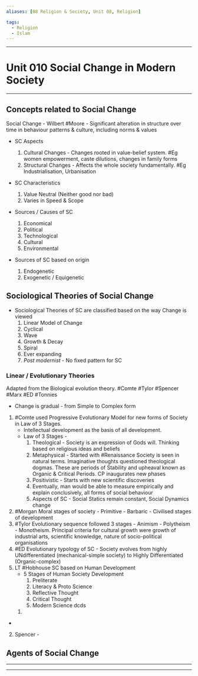 ```yaml
---
aliases: [08 Religion & Society, Unit 08, Religion]

tags:
  - Religion
  - Islam
---
```


***
# Unit 010 Social Change in Modern Society
***


## Concepts related to Social Change

Social Change - Wilbert #Moore - Significant alteration in structure over time in behaviour patterns & culture, including norms & values

- SC Aspects 
	1. Cultural Changes - Changes rooted in value-belief system. #Eg women empowerment, caste dilutions, changes in family forms
	2. Structural Changes - Affects the whole society fundamentally. #Eg Industrialisation, Urbanisation

- SC Characteristics
  1. Value Neutral (Neither good nor bad)
  2. Varies in Speed & Scope

- Sources / Causes of SC 
	1. Economical
	2. Political
	3. Technological
	4. Cultural
	5. Environmental

- Sources of SC based on origin 
	 1. Endogenetic
	 2. Exogenetic / Equigenetic





## Sociological Theories of Social Change

- Sociological Theories of SC are classified based on the way Change is viewed
	1. Linear Model of Change
	2. Cyclical
	3. Wave
	4. Growth & Decay
	5. Spiral
	6. Ever expanding
	7. *Post modernist* - No fixed pattern for SC

### Linear / Evolutionary Theories
Adapted from the Biological evolution theory. #Comte #Tylor #Spencer #Marx #ED #Tonnies
- Change is gradual - from Simple to Complex form

1. #Comte used Progressive Evolutionary Model for new forms of Society in Law of 3 Stages. 
	- Intellectual development as the basis of all development. 
	- Law of 3 Stages - 
	  1. Theological - Society is an expression of Gods will. Thinking based on religious ideas and beliefs
	  2. Metaphysical - Started with #Renaissance Society is seen in natural terms. Imaginative thoughts questioned theological dogmas. These are periods of Stability and upheaval known as Organic & Critical Periods. CP inaugurates new phases
	  3. Positivistic - Starts with new scientific discoveries
	    1. Eventually, man would be able to measure empirically and explain conclusively, all forms of social behaviour
	    2. Aspects of SC - Social Statics remain constant, Social Dynamics change
2. #Morgan Moral stages of society - Primitive - Barbaric - Civilised stages of development
3. #Tylor Evolutionary sequence followed 3 stages - Animism - Polytheism - Monotheism. Principal criteria for cultural growth were growth of industrial arts, scientific knowledge, nature of socio-political organisations
4. #ED Evolutionary typology of SC - Society evolves from highly UNdifferentiated (mechanical-simple society) to Highly Differentiated (Organic-complex)
5. LT #Hobhouse SC based on Human Development
	- 5 Stages of Human Society Development
		1. Preliterate
		2. Literacy & Proto Science
		3. Reflective Thought
		4. Critical Thought
		5. Modern Science
   dcds
	1. 
- 


2. Spencer - 


## Agents of Social Change

***
***
